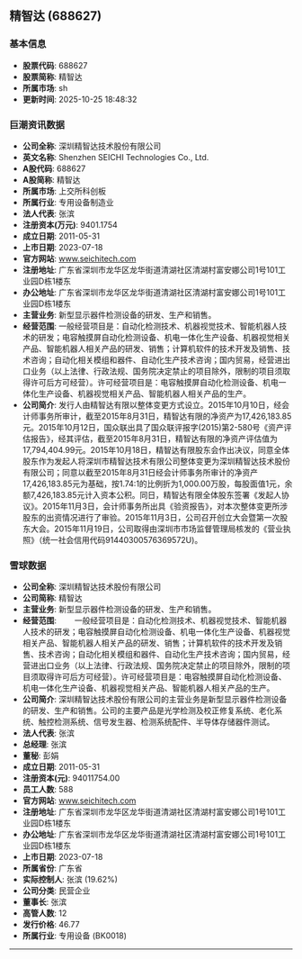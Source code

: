 ## 精智达 (688627)

### 基本信息

- **股票代码**: 688627
- **股票简称**: 精智达
- **所属市场**: sh
- **更新时间**: 2025-10-25 18:48:32

### 巨潮资讯数据

- **公司全称**: 深圳精智达技术股份有限公司
- **英文名称**: Shenzhen SEICHI Technologies Co., Ltd.
- **A股代码**: 688627
- **A股简称**: 精智达
- **所属市场**: 上交所科创板
- **所属行业**: 专用设备制造业
- **法人代表**: 张滨
- **注册资本(万元)**: 9401.1754
- **成立日期**: 2011-05-31
- **上市日期**: 2023-07-18
- **官方网站**: www.seichitech.com
- **注册地址**: 广东省深圳市龙华区龙华街道清湖社区清湖村富安娜公司1号101工业园D栋1楼东
- **办公地址**: 广东省深圳市龙华区龙华街道清湖社区清湖村富安娜公司1号101工业园D栋1楼东
- **主营业务**: 新型显示器件检测设备的研发、生产和销售。
- **经营范围**: 一般经营项目是：自动化检测技术、机器视觉技术、智能机器人技术的研发；电容触摸屏自动化检测设备、机电一体化生产设备、机器视觉相关产品、智能机器人相关产品的研发、销售；计算机软件的技术开发及销售、技术咨询；自动化相关模组和器件、自动化生产技术咨询；国内贸易，经营进出口业务（以上法律、行政法规、国务院决定禁止的项目除外，限制的项目须取得许可后方可经营）。许可经营项目是：电容触摸屏自动化检测设备、机电一体化生产设备、机器视觉相关产品、智能机器人相关产品的生产。
- **公司简介**: 发行人由精智达有限以整体变更方式设立。2015年10月10日，经会计师事务所审计，截至2015年8月31日，精智达有限的净资产为17,426,183.85元。2015年10月12日，国众联出具了国众联评报字(2015)第2-580号《资产评估报告》，经其评估，截至2015年8月31日，精智达有限的净资产评估值为17,794,404.99元。2015年10月18日，精智达有限股东会作出决议，同意全体股东作为发起人将深圳市精智达技术有限公司整体变更为深圳精智达技术股份有限公司；同意以截至2015年8月31日经会计师事务所审计的净资产17,426,183.85元为基础，按1.74:1的比例折为1,000.00万股，每股面值1元，余额7,426,183.85元计入资本公积。同日，精智达有限全体股东签署《发起人协议》。2015年11月3日，会计师事务所出具《验资报告》，对本次整体变更所涉股东的出资情况进行了审验。2015年11月3日，公司召开创立大会暨第一次股东大会。2015年11月19日，公司取得由深圳市市场监督管理局核发的《营业执照》（统一社会信用代码91440300576369572U)。

### 雪球数据

- **公司全称**: 深圳精智达技术股份有限公司
- **公司简称**: 精智达
- **主营业务**: 新型显示器件检测设备的研发、生产和销售。
- **经营范围**: 　　一般经营项目是：自动化检测技术、机器视觉技术、智能机器人技术的研发；电容触摸屏自动化检测设备、机电一体化生产设备、机器视觉相关产品、智能机器人相关产品的研发、销售；计算机软件的技术开发及销售、技术咨询；自动化相关模组和器件、自动化生产技术咨询；国内贸易，经营进出口业务（以上法律、行政法规、国务院决定禁止的项目除外，限制的项目须取得许可后方可经营）。许可经营项目是：电容触摸屏自动化检测设备、机电一体化生产设备、机器视觉相关产品、智能机器人相关产品的生产。
- **公司简介**: 深圳精智达技术股份有限公司的主营业务是新型显示器件检测设备的研发、生产和销售。公司的主要产品是光学检测及校正修复系统、老化系统、触控检测系统、信号发生器、检测系统配件、半导体存储器件测试。
- **法人代表**: 张滨
- **总经理**: 张滨
- **董秘**: 彭娟
- **成立日期**: 2011-05-31
- **注册资本(元)**: 94011754.00
- **员工人数**: 588
- **官方网站**: www.seichitech.com
- **注册地址**: 广东省深圳市龙华区龙华街道清湖社区清湖村富安娜公司1号101工业园D栋1楼东
- **办公地址**: 广东省深圳市龙华区龙华街道清湖社区清湖村富安娜公司1号101工业园D栋1楼东
- **上市日期**: 2023-07-18
- **所属省份**: 广东省
- **实际控制人**: 张滨 (19.62%)
- **公司分类**: 民营企业
- **董事长**: 张滨
- **高管人数**: 12
- **发行价格**: 46.77
- **所属行业**: 专用设备 (BK0018)

---